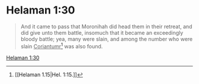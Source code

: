 # Helaman 1:30

> And it came to pass that Moronihah did head them in their retreat, and did give unto them battle, insomuch that it became an exceedingly bloody battle; yea, many were slain, and among the number who were slain <u>Coriantumr</u>[^a] was also found.

[Helaman 1:30](https://www.churchofjesuschrist.org/study/scriptures/bofm/hel/1?lang=eng&id=p30#p30)


[^a]: [[Helaman 1.15|Hel. 1:15.]]
